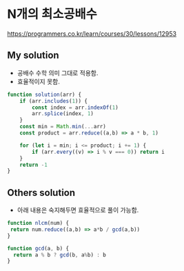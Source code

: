# N개의 최소공배수

https://programmers.co.kr/learn/courses/30/lessons/12953


## My solution

* 공배수 수학 의미 그대로 적용함.
* 효율적이지 못함.

```js
function solution(arr) {
    if (arr.includes(1)) {
        const index = arr.indexOf(1)
        arr.splice(index, 1)
    }
    const min = Math.min(...arr)
    const product = arr.reduce((a,b) => a * b, 1)

    for (let i = min; i <= product; i += 1) {
        if (arr.every((v) => i % v === 0)) return i
    }
    return -1
}
```

## Others solution

* 아래 내용은 숙지해두면 효율적으로 풀이 가능함.

```js
function nlcm(num) {
 return num.reduce((a,b) => a*b / gcd(a,b))
}

function gcd(a, b) {
  return a % b ? gcd(b, a%b) : b
}
```
